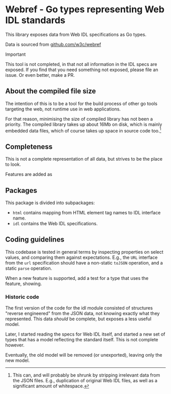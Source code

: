 # Webref - Go types representing Web IDL standards

This library exposes data from Web IDL specifications as Go types.

Data is sourced from [github.com/w3c/webref](https://github.com/w3c/webref)

> [!IMPORTANT]
>
> This tool is not completed, in that not all information in the IDL specs are
> exposed. If you find that you need something not exposed, please file an
> issue. Or even better, make a PR.

## About the compiled file size

The intention of this is to be a tool for the build process of other go tools
targeting the web, not runtime use in web applications.

For that reason, minimising the size of compiled library has not been a
priority. The compiled library takes up about 16Mb on disk, which is mainly
embedded data files, which of course takes up space in source code too.[^1]

## Completeness

This is not a complete representation of all data, but strives to be the place
to look.

Features are added as 

## Packages

This package is divided into subpackages:

- `html` contains mapping from HTML element tag names to IDL interface name.
- `idl` contains the Web IDL specifications.

[^1]: This can, and will probably be shrunk by stripping irrelevant data from
    the JSON files. E.g., duplication of original Web IDL files, as well as a
significant amount of whitespace.

## Coding guidelines

This codebase is tested in general terms by inspecting properties on select
values, and comparing them against expectations. E.g., the `URL` interface from
the `url` specification should have a non-static `toJSON` operation, and a
static `parse` operation.

When a new feature is supported, add a test for a type that uses the feature,
showing.

### Historic code

The first version of the code for the idl module consisted of structures
"reverse engineered" from the JSON data, not knowing exactly what they
represented. This data _should_ be complete, but exposes a less useful model.

Later, I started reading the specs for Web IDL itself, and started a new set of
types that has a model reflecting the standard itself. This is not complete
however.

Eventually, the old model will be removed (or unexported), leaving only the new
model.
